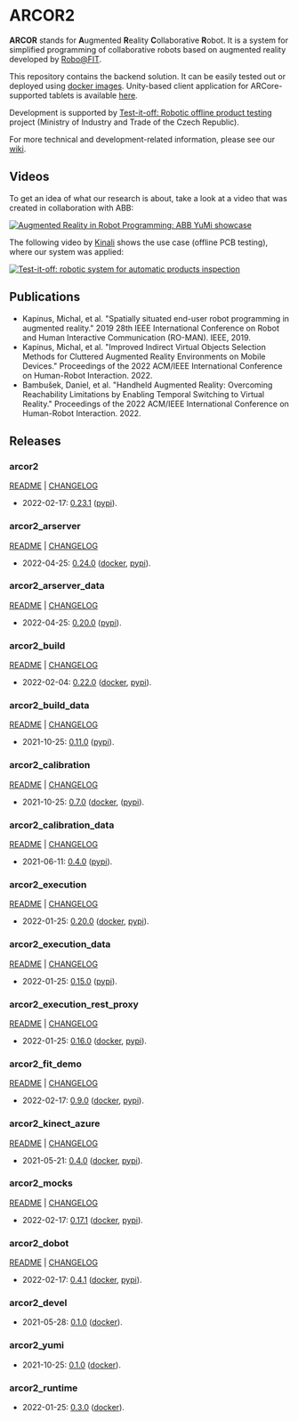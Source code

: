 # ARCOR2

**ARCOR** stands for **A**ugmented **R**eality **C**ollaborative **R**obot. It is a system for simplified programming of collaborative robots based on augmented reality developed by [Robo@FIT](https://www.fit.vut.cz/research/group/robo/.en). 

This repository contains the backend solution. It can be easily tested out or deployed using [docker images](https://hub.docker.com/u/arcor2). Unity-based client application for ARCore-supported tablets is available [here](https://github.com/robofit/arcor2_editor).

Development is supported by [Test-it-off: Robotic offline product testing](https://www.fit.vut.cz/research/project/1308/) project (Ministry of Industry and Trade of the Czech Republic).

For more technical and development-related information, please see our [wiki](https://github.com/robofit/arcor2/wiki).

## Videos

To get an idea of what our research is about, take a look at a video that was created in collaboration with ABB:

[![Augmented Reality in Robot Programming: ABB YuMi showcase](http://i3.ytimg.com/vi/1sN1aUmuBjg/hqdefault.jpg)](https://youtu.be/1sN1aUmuBjg)

The following video by [Kinali](https://www.kinali.cz/en/) shows the use case (offline PCB testing), where our system was applied:

[![Test-it-off: robotic system for automatic products inspection](http://i3.ytimg.com/vi/6uktcrJCmc0/hqdefault.jpg)](https://youtu.be/6uktcrJCmc0)

## Publications
 
- Kapinus, Michal, et al. "Spatially situated end-user robot programming in augmented reality." 2019 28th IEEE International Conference on Robot and Human Interactive Communication (RO-MAN). IEEE, 2019.
- Kapinus, Michal, et al. "Improved Indirect Virtual Objects Selection Methods for Cluttered Augmented Reality Environments on Mobile Devices." Proceedings of the 2022 ACM/IEEE International Conference on Human-Robot Interaction. 2022.
- Bambušek, Daniel, et al. "Handheld Augmented Reality: Overcoming Reachability Limitations by Enabling Temporal Switching to Virtual Reality." Proceedings of the 2022 ACM/IEEE International Conference on Human-Robot Interaction. 2022.

## Releases

### arcor2

[README](src/python/arcor2/README.md) | [CHANGELOG](src/python/arcor2/CHANGELOG.md)

 - 2022-02-17: [0.23.1](https://github.com/robofit/arcor2/releases/tag/arcor2%2F0.23.1) ([pypi](https://pypi.org/project/arcor2/0.23.1/)).
 
### arcor2_arserver

[README](src/python/arcor2_arserver/README.md) | [CHANGELOG](src/python/arcor2_arserver/CHANGELOG.md)

 - 2022-04-25: [0.24.0](https://github.com/robofit/arcor2/releases/tag/arcor2_arserver%2F0.24.0) ([docker](https://hub.docker.com/r/arcor2/arcor2_arserver/tags?page=1&ordering=last_updated&name=0.24.0), [pypi](https://pypi.org/project/arcor2-arserver/0.24.0/)).
 
### arcor2_arserver_data

[README](src/python/arcor2_arserver_data/README.md) | [CHANGELOG](src/python/arcor2_arserver_data/CHANGELOG.md)

 - 2022-04-25: [0.20.0](https://github.com/robofit/arcor2/releases/tag/arcor2_arserver_data%2F0.20.0) ([pypi](https://pypi.org/project/arcor2-arserver-data/0.20.0/)).

### arcor2_build

[README](src/python/arcor2_build/README.md) | [CHANGELOG](src/python/arcor2_build/CHANGELOG.md)

- 2022-02-04: [0.22.0](https://github.com/robofit/arcor2/releases/tag/arcor2_build%2F0.22.0) ([docker](https://hub.docker.com/r/arcor2/arcor2_build/tags?page=1&ordering=last_updated&name=0.22.0), [pypi](https://pypi.org/project/arcor2-build/0.22.0/)).

### arcor2_build_data

[README](src/python/arcor2_build_data/README.md) | [CHANGELOG](src/python/arcor2_build_data/CHANGELOG.md)

 - 2021-10-25: [0.11.0](https://github.com/robofit/arcor2/releases/tag/arcor2_build_data%2F0.11.0) ([pypi](https://pypi.org/project/arcor2-build-data/0.11.0/)).

### arcor2_calibration

[README](src/python/arcor2_calibration/README.md) | [CHANGELOG](src/python/arcor2_calibration/CHANGELOG.md)

 - 2021-10-25: [0.7.0](https://github.com/robofit/arcor2/releases/tag/arcor2_calibration%2F0.7.0) ([docker](https://hub.docker.com/r/arcor2/arcor2_calibration/tags?page=1&ordering=last_updated&name=0.7.0), ([pypi](https://pypi.org/project/arcor2-calibration/0.7.0/)).

### arcor2_calibration_data

[README](src/python/arcor2_calibration_data/README.md) | [CHANGELOG](src/python/arcor2_calibration_data/CHANGELOG.md)

 - 2021-06-11: [0.4.0](https://github.com/robofit/arcor2/releases/tag/arcor2_calibration_data%2F0.4.0) ([pypi](https://pypi.org/project/arcor2-calibration-data/0.4.0/)).

### arcor2_execution

[README](src/python/arcor2_execution/README.md) | [CHANGELOG](src/python/arcor2_execution/CHANGELOG.md)

 - 2022-01-25: [0.20.0](https://github.com/robofit/arcor2/releases/tag/arcor2_execution%2F0.20.0) ([docker](https://hub.docker.com/r/arcor2/arcor2_execution/tags?page=1&ordering=last_updated&name=0.20.0), [pypi](https://pypi.org/project/arcor2-execution/0.20.0/)).
 
### arcor2_execution_data

[README](src/python/arcor2_execution_data/README.md) | [CHANGELOG](src/python/arcor2_execution_data/CHANGELOG.md)

 - 2022-01-25: [0.15.0](https://github.com/robofit/arcor2/releases/tag/arcor2_execution_data%2F0.15.0) ([pypi](https://pypi.org/project/arcor2-execution-data/0.15.0/)).
 
### arcor2_execution_rest_proxy

[README](src/python/arcor2_execution_rest_proxy/README.md) | [CHANGELOG](src/python/arcor2_execution_rest_proxy/CHANGELOG.md)

 - 2022-01-25: [0.16.0](https://github.com/robofit/arcor2/releases/tag/arcor2_execution_rest_proxy%2F0.16.0) ([docker](https://hub.docker.com/r/arcor2/arcor2_execution_proxy/tags?page=1&ordering=last_updated&name=0.16.0), [pypi](https://pypi.org/project/arcor2-execution-rest-proxy/0.16.0/)).
 
### arcor2_fit_demo

[README](src/python/arcor2_fit_demo/README.md) | [CHANGELOG](src/python/arcor2_fit_demo/CHANGELOG.md)

- 2022-02-17: [0.9.0](https://github.com/robofit/arcor2/releases/tag/arcor2_fit_demo%2F0.9.0) ([docker](https://hub.docker.com/r/arcor2/arcor2_upload_fit_demo/tags?page=1&ordering=last_updated&name=0.9.0), [pypi](https://pypi.org/project/arcor2-fit-demo/0.9.0/)).
  
### arcor2_kinect_azure

[README](src/python/arcor2_kinect_azure/README.md) | [CHANGELOG](src/python/arcor2_kinect_azure/CHANGELOG.md)

 - 2021-05-21: [0.4.0](https://github.com/robofit/arcor2/releases/tag/arcor2_kinect_azure%2F0.4.0) ([docker](https://hub.docker.com/r/arcor2/arcor2_kinect_azure/tags?page=1&ordering=last_updated&name=0.4.0), [pypi](https://pypi.org/project/arcor2_kinect_azure/0.4.0/)).

### arcor2_mocks

[README](src/python/arcor2_mocks/README.md) | [CHANGELOG](src/python/arcor2_mocks/CHANGELOG.md)

 - 2022-02-17: [0.17.1](https://github.com/robofit/arcor2/releases/tag/arcor2_mocks%2F0.17.1) ([docker](https://hub.docker.com/r/arcor2/arcor2_mocks/tags?page=1&ordering=last_updated&name=0.17.1), [pypi](https://pypi.org/project/arcor2-mocks/0.17.1/)).
 
### arcor2_dobot

[README](src/python/arcor2_dobot/README.md) | [CHANGELOG](src/python/arcor2_dobot/CHANGELOG.md)

 - 2022-02-17: [0.4.1](https://github.com/robofit/arcor2/releases/tag/arcor2_dobot%2F0.4.1) ([docker](https://hub.docker.com/r/arcor2/arcor2_dobot/tags?page=1&ordering=last_updated&name=0.4.1), [pypi](https://pypi.org/project/arcor2-dobot/0.4.1/)).

### arcor2_devel

 - 2021-05-28: [0.1.0](https://github.com/robofit/arcor2/releases/tag/arcor2_devel%2F0.1.0) ([docker](https://hub.docker.com/r/arcor2/arcor2_devel/tags?page=1&ordering=last_updated&name=0.1.0)).

### arcor2_yumi

 - 2021-10-25: [0.1.0](https://github.com/robofit/arcor2/releases/tag/arcor2_yumi%2F0.1.0) ([docker](https://hub.docker.com/r/arcor2/arcor2_yumi/tags?page=1&ordering=last_updated&name=0.1.0)).

### arcor2_runtime

 - 2022-01-25: [0.3.0](https://github.com/robofit/arcor2/releases/tag/arcor2_runtime%2F0.3.0) ([docker](https://hub.docker.com/r/arcor2/arcor2_runtime/tags?page=1&ordering=last_updated&name=0.3.0)).
